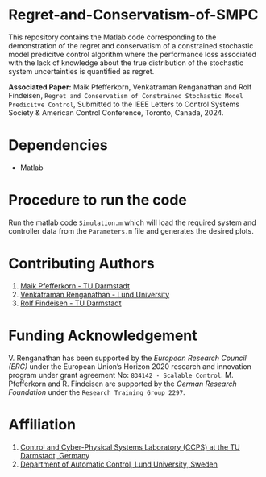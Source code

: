 # Regret-and-Conservatism-of-SMPC
This repository contains the Matlab code corresponding to the demonstration of the regret and conservatism of a constrained stochastic model predicitve control algorithm where the performance loss associated with the lack of knowledge about the true distribution of the stochastic system uncertainties is quantified as regret.

**Associated Paper:** Maik Pfefferkorn, Venkatraman Renganathan and Rolf Findeisen, `Regret and Conservatism of Constrained Stochastic Model Predicitve Control`, Submitted to the IEEE Letters to Control Systems Society & American Control Conference, Toronto, Canada, 2024.

# Dependencies
- Matlab

# Procedure to run the code
Run the matlab code `Simulation.m` which will load the required system and controller data from the `Parameters.m` file and generates the desired plots.

# Contributing Authors
1. [Maik Pfefferkorn - TU Darmstadt](https://www.ccps.tu-darmstadt.de/ccps/team_ccps/team_details_109184.de.jsp)
2. [Venkatraman Renganathan - Lund University](https://github.com/venkatramanrenganathan)
3. [Rolf Findeisen - TU Darmstadt](https://www.ccps.tu-darmstadt.de/ccps/team_ccps/team_details_103936.en.jsp)

# Funding Acknowledgement
V. Renganathan has been supported by the *European Research Council (ERC)* under the European Union’s Horizon 2020 research and innovation program under grant agreement No: `834142 - Scalable Control`. M. Pfefferkorn and R. Findeisen are supported by the *German Research Foundation* under the `Research Training Group 2297`.

# Affiliation
1. [Control and Cyber-Physical Systems Laboratory (CCPS) at the TU Darmstadt, Germany](https://www.ccps.tu-darmstadt.de/ccps/index.en.jsp)
2. [Department of Automatic Control, Lund University, Sweden](https://control.lth.se)
